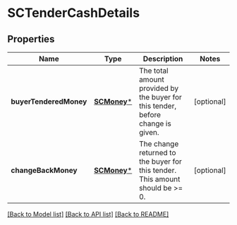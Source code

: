 # SCTenderCashDetails

## Properties
Name | Type | Description | Notes
------------ | ------------- | ------------- | -------------
**buyerTenderedMoney** | [**SCMoney***](SCMoney.md) | The total amount provided by the buyer for this tender, before change is given. | [optional] 
**changeBackMoney** | [**SCMoney***](SCMoney.md) | The change returned to the buyer for this tender. This amount should be &gt;&#x3D; 0. | [optional] 

[[Back to Model list]](../README.md#documentation-for-models) [[Back to API list]](../README.md#documentation-for-api-endpoints) [[Back to README]](../README.md)


